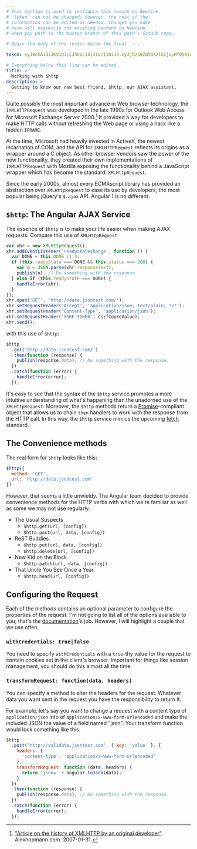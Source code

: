 ```yaml
---
# This section is used to configure this lesson on Newline.
# `token` can not be changed; however, the rest of the
# information can be edited as needed. Changes you make
# here will overwrite the existing content on Newline
# when you push to the master branch of this path's GitHub repo.

# Begin the body of the lesson below the final `---`.

token: eyJ0eXAiOiJKV1QiLCJhbGciOiJIUzI1NiJ9.eyJjb250ZW50X2lkIjoyMTQ5NiwiY29udGVudF90eXBlIjoiTGVzc29uIn0.KWe3spM0GNGRFLpkJiLl8xplBTshYURp1WBxuJFG50Q

# Everything below this line can be edited.
title: >-
  Working with $http
description: >-
  Getting to know our new best friend, $http, our AJAX assistant.
---
```

Quite possibly the most important advance in Web browser technology, the
`IXMLHTTPRequest` was developed in the late 1990s for Outlook Web Access
for Microsoft Exchange Server 2000.[^1] It provided a way for developers
to make HTTP calls without refreshing the Web page or using a hack like
a hidden `IFRAME`.

At the time, Microsoft had heavily invested in ActiveX, the newest
incarnation of COM, and the API for `IXMLHTTPRequest` reflects its origins
as a wrapper around a C object. As other browser vendors saw the power of
the new functionality, they created their own implementations of
`IXMLHTTPRequest` with Mozilla exposing the functionality behind a
JavaScript wrapper which has become the standard: `XMLHttpRequest`.

Since the early 2000s, almost every ECMAscript library has provided an
abstraction over `XMLHttpRequest` to ease its use by developers, the most
popular being jQuery's `$.ajax` API. Angular 1 is no different.

## `$http`: The Angular AJAX Service

The essence of `$http` is to make your life easier when making AJAX
requests. Compare this use of `XMLHttpRequest`

```javascript
var xhr = new XMLHttpRequest();
xhr.addEventListener('readystatechange', function () {
  var DONE = this.DONE || 4;
  if (this.readyState === DONE && this.status === 200) {
    var o = JSON.parse(xhr.responseText);
    publish(o); // Do something with the response.
  } else if (this.readyState === DONE) {
    handleError(xhr);
  }
});
xhr.open('GET', 'http://date.jsontest.com/');
xhr.setRequestHeader('Accept', 'application/json, text/plain, */*');
xhr.setRequestHeader('Content-Type', 'application/json');
xhr.setRequestHeader('XSRF-TOKEN', csrfCookeValue);
xhr.send();
```

with this use of `$http`:

```javascript
$http
  .get('http://date.jsontest.com/')
  .then(function (response) {
    publish(response.data); // Do something with the response.
  })
  .catch(function (error) {
    handleError(error);
  });
```

It's easy to see that the syntax of the `$http` service promotes a
more intuitive understanding of what's happening than the unadorned
use of the `XMLHttpRequest`. Moreover, the `$http` methods return
a [Promise](http://promisesaplus.com/)-compliant object that allows
us to chain `then` handlers to work with the response from the HTTP
call. In this way, the `$http` service mimics the upcoming
[fetch](https://fetch.spec.whatwg.org) standard.

## The Convenience methods

The real form for `$http` looks like this:

```javascript
$http({
  method: 'GET',
  url: 'http://date.jsontest.com'
})
```

However, that seems a little unwieldy. The Angular team decided to
provide convenience methods for the HTTP verbs with which we're
familiar as well as some we may not use regularly.

* The Usual Suspects
  * `$http.get(url, [config])`
  * `$http.post(url, data, [config])`
* ReST Buddies
  * `$http.put(url, data, [config])`
  * `$http.delete(url, [config])`
* New Kid on the Block
  * `$http.patch(url, data, [config])`
* That Uncle You See Once a Year
  * `$http.head(url, [config])`

## Configuring the Request

Each of the methods contains an optional parameter to configure the
properties of the request. I'm not going to list all of the options
available to you; that's the
[documentation](https://docs.angularjs.org/api/ng/service/$http#usage)'s
job. However, I will highlight a couple that we use often.

### `withCredentials: true|false`

You need to specify `withCredentials` with a `true`-thy value for the
request to contain cookies set in the client's browser. Important for
things like session management, you should do this almost all the time.

### `transformRequest: function(data, headers)`

You can specify a method to alter the headers for the request. Whatever
data you want sent in the request you have the responsibility to return
it.

For example, let's say you want to change a request with a content type
of `application/json` into of `application/x-www-form-urlencoded` and
make the included JSON the value of a field named "json". Your transform
function would look something like this.

```javascript
$http
  .post('http://validate.jsontest.com', { key: 'value' }, {
    headers: {
      'content-type': 'application/x-www-form-urlencoded'
    },
    transformRequest: function (data, headers) {
      return 'json=' + angular.toJson(data);
    }
  })
  .then(function (response) {
    publish(response.data); // Do something with the response.
  })
  .catch(function (error) {
    handleError(error);
  });
```


[^1]: ["Article on the history of XMLHTTP by an original developer"](http://www.alexhopmann.com/xmlhttp.htm). Alexhopmann.com. 2007-01-31.